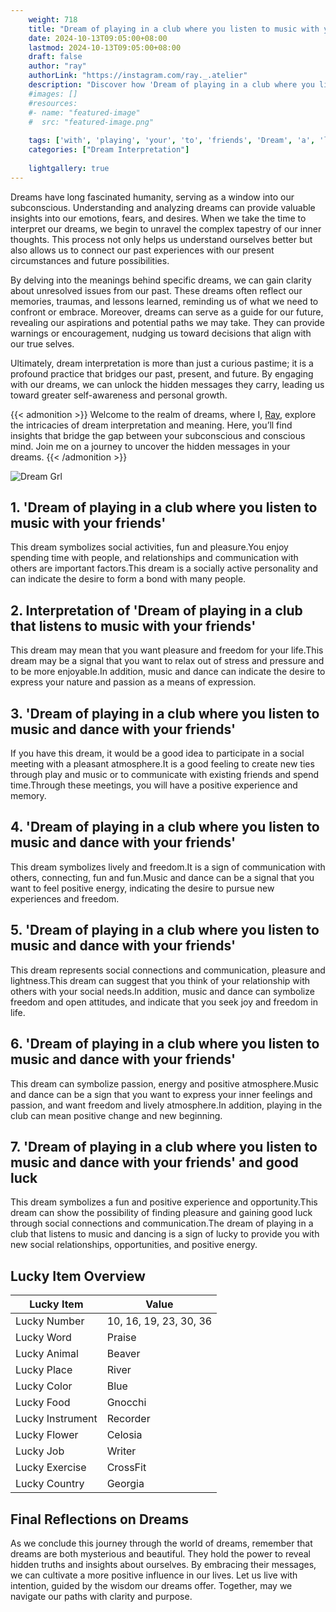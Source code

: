 ```yaml
---
    weight: 718
    title: "Dream of playing in a club where you listen to music with your friends"  # Assuming 'title' column exists
    date: 2024-10-13T09:05:00+08:00
    lastmod: 2024-10-13T09:05:00+08:00
    draft: false
    author: "ray"
    authorLink: "https://instagram.com/ray._.atelier"
    description: "Discover how 'Dream of playing in a club where you listen to music with your friends' can interpret your future and uncover its significant meanings in your life."
    #images: []
    #resources:
    #- name: "featured-image"
    #  src: "featured-image.png"
    
    tags: ['with', 'playing', 'your', 'to', 'friends', 'Dream', 'a', 'listen', 'in', 'club', 'of', 'where', 'you', 'music']
    categories: ["Dream Interpretation"]
    
    lightgallery: true
---
```

    
Dreams have long fascinated humanity, serving as a window into our subconscious. Understanding and analyzing dreams can provide valuable insights into our emotions, fears, and desires. When we take the time to interpret our dreams, we begin to unravel the complex tapestry of our inner thoughts. This process not only helps us understand ourselves better but also allows us to connect our past experiences with our present circumstances and future possibilities.

By delving into the meanings behind specific dreams, we can gain clarity about unresolved issues from our past. These dreams often reflect our memories, traumas, and lessons learned, reminding us of what we need to confront or embrace. Moreover, dreams can serve as a guide for our future, revealing our aspirations and potential paths we may take. They can provide warnings or encouragement, nudging us toward decisions that align with our true selves.

Ultimately, dream interpretation is more than just a curious pastime; it is a profound practice that bridges our past, present, and future. By engaging with our dreams, we can unlock the hidden messages they carry, leading us toward greater self-awareness and personal growth.

{{< admonition >}}
Welcome to the realm of dreams, where I, [Ray](https://instagram.com/ray._.atelier), explore the intricacies of dream interpretation and meaning. Here, you’ll find insights that bridge the gap between your subconscious and conscious mind. Join me on a journey to uncover the hidden messages in your dreams.
{{< /admonition >}}

![Dream Grl](https://cdn.pixabay.com/photo/2017/11/02/03/35/gothic-2910057_1280.jpg "Dream Grl")

## 1. 'Dream of playing in a club where you listen to music with your friends'
This dream symbolizes social activities, fun and pleasure.You enjoy spending time with people, and relationships and communication with others are important factors.This dream is a socially active personality and can indicate the desire to form a bond with many people.

## 2. Interpretation of 'Dream of playing in a club that listens to music with your friends'
This dream may mean that you want pleasure and freedom for your life.This dream may be a signal that you want to relax out of stress and pressure and to be more enjoyable.In addition, music and dance can indicate the desire to express your nature and passion as a means of expression.

## 3. 'Dream of playing in a club where you listen to music and dance with your friends'
If you have this dream, it would be a good idea to participate in a social meeting with a pleasant atmosphere.It is a good feeling to create new ties through play and music or to communicate with existing friends and spend time.Through these meetings, you will have a positive experience and memory.

## 4. 'Dream of playing in a club where you listen to music and dance with your friends'
This dream symbolizes lively and freedom.It is a sign of communication with others, connecting, fun and fun.Music and dance can be a signal that you want to feel positive energy, indicating the desire to pursue new experiences and freedom.

## 5. 'Dream of playing in a club where you listen to music and dance with your friends'
This dream represents social connections and communication, pleasure and lightness.This dream can suggest that you think of your relationship with others with your social needs.In addition, music and dance can symbolize freedom and open attitudes, and indicate that you seek joy and freedom in life.

## 6. 'Dream of playing in a club where you listen to music and dance with your friends'
This dream can symbolize passion, energy and positive atmosphere.Music and dance can be a sign that you want to express your inner feelings and passion, and want freedom and lively atmosphere.In addition, playing in the club can mean positive change and new beginning.

## 7. 'Dream of playing in a club where you listen to music and dance with your friends' and good luck
This dream symbolizes a fun and positive experience and opportunity.This dream can show the possibility of finding pleasure and gaining good luck through social connections and communication.The dream of playing in a club that listens to music and dancing is a sign of lucky to provide you with new social relationships, opportunities, and positive energy.

## Lucky Item Overview
| Lucky Item          | Value              |
|---------------|--------------------|
| Lucky Number        | 10, 16, 19, 23, 30, 36  |
| Lucky Word          | Praise |
| Lucky Animal        | Beaver |
| Lucky Place         | River     |
| Lucky Color         | Blue     |
| Lucky Food          | Gnocchi      |
| Lucky Instrument    | Recorder |
| Lucky Flower        | Celosia    |
| Lucky Job           | Writer       |
| Lucky Exercise      | CrossFit  |
| Lucky Country       | Georgia    |


##  Final Reflections on Dreams

As we conclude this journey through the world of dreams, remember that dreams are both mysterious and beautiful. They hold the power to reveal hidden truths and insights about ourselves. By embracing their messages, we can cultivate a more positive influence in our lives. Let us live with intention, guided by the wisdom our dreams offer. Together, may we navigate our paths with clarity and purpose.
